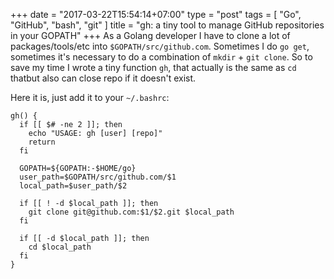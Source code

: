 +++
date = "2017-03-22T15:54:14+07:00"
type = "post"
tags = [ "Go", "GitHub", "bash", "git" ]
title = "gh: a tiny tool to manage GitHub repositories in your GOPATH"
+++
As a Golang developer I have to clone a lot of packages/tools/etc into `$GOPATH/src/github.com`. Sometimes I do `go get`, sometimes it's necessary to do a combination of `mkdir` + `git clone`. So to save my time I wrote a tiny function `gh`, that actually is the same as `cd` thatbut also can close repo if it doesn't exist.

Here it is, just add it to your `~/.bashrc`:

```
gh() {
  if [[ $# -ne 2 ]]; then
    echo "USAGE: gh [user] [repo]"
    return
  fi

  GOPATH=${GOPATH:-$HOME/go}
  user_path=$GOPATH/src/github.com/$1
  local_path=$user_path/$2

  if [[ ! -d $local_path ]]; then
    git clone git@github.com:$1/$2.git $local_path
  fi

  if [[ -d $local_path ]]; then
    cd $local_path
  fi
}
```
